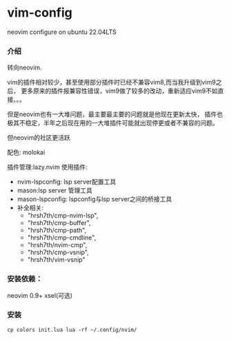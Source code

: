 # vim-config
neovim configure on ubuntu 22.04LTS

### 介绍

转向neovim.

vim的插件相对较少，甚至使用部分插件时已经不兼容vim8,而当我升级到vim9之后，
更多原来的插件报兼容性错误，vim9做了较多的改动，重新适应vim9不如直接。。。

但是neovim也有一大堆问题，最主要最主要的问题就是他现在更新太快，
插件也极其不稳定，半年之后现在用的一大堆插件可能就出现停更或者不兼容的问题。

但neovim的社区更活跃

配色:
molokai

插件管理:lazy.nvim
使用插件:
- nvim-lspconfig: lsp server配置工具
- mason:lsp server 管理工具
- mason-lspconfig: lspconfig与lsp server之间的桥接工具
- 补全相关:
    - "hrsh7th/cmp-nvim-lsp",    
    - "hrsh7th/cmp-buffer",    
    - "hrsh7th/cmp-path",    
    - "hrsh7th/cmp-cmdline",    
    - "hrsh7th/nvim-cmp",
    - "hrsh7th/cmp-vsnip",
    - "hrsh7th/vim-vsnip"

### 安装依赖：

neovim 0.9+
xsel(可选)

### 安装

```
cp colors init.lua lua -rf ~/.config/nvim/
```
